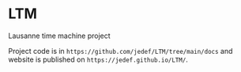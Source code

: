 # LTM
Lausanne time machine project

Project code is in `https://github.com/jedef/LTM/tree/main/docs` and website is published on `https://jedef.github.io/LTM/`.
